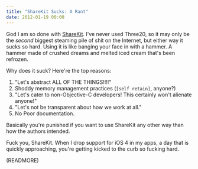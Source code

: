 ```yaml
---
title: "ShareKit Sucks: A Rant"
date: 2012-01-19 00:00
---
```


God I am so done with [ShareKit](http://getsharekit.com/). I've never used Three20, so it may only be the _second_&nbsp;biggest steaming pile of shit on the Internet, but either way it sucks so hard. Using it is like banging your face in with a hammer. A hammer made of crushed dreams and melted iced cream that's been refrozen.

Why does it suck? Here're the top reasons:

1. "Let's abstract ALL OF THE THINGS!!!!"
2. Shoddy memory management practices (`[self retain]`, anyone?)
3. "Let's cater to non-Objective-C developers! This certainly won't alienate anyone!"
4. "Let's not be transparent about how we work at all."
5. No Poor documentation.

Basically you're punished if you want to use ShareKit any other way than how the authors intended.

Fuck you, ShareKit. When I drop support for iOS 4 in my apps, a day that is quickly approaching, you're getting kicked to the curb so fucking hard.

(READMORE)
